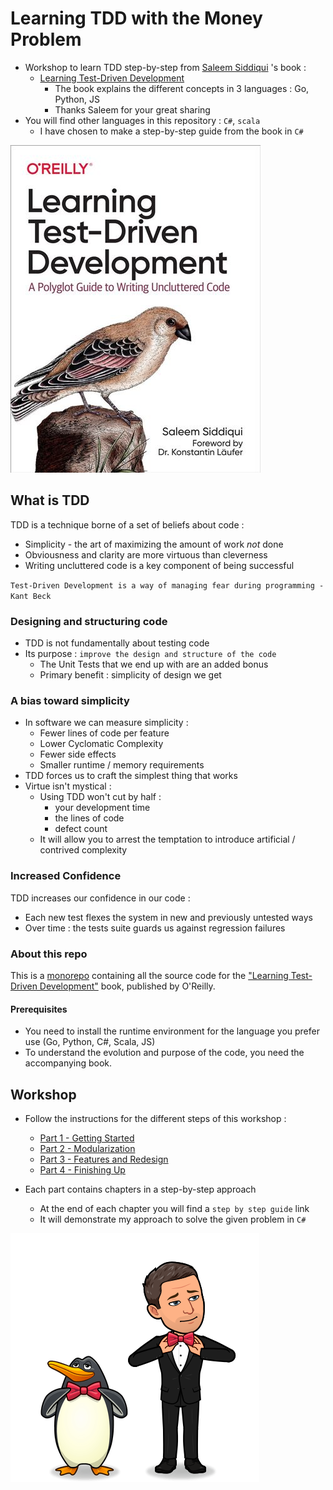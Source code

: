 # Learning TDD with the Money Problem
* Workshop to learn TDD step-by-step from [Saleem Siddiqui](https://www.linkedin.com/in/ssiddiqui/) 's book :
    * [Learning Test-Driven Development](https://www.oreilly.com/library/view/learning-test-driven-development/9781098106461/)
        * The book explains the different concepts in 3 languages : Go, Python, JS
        * Thanks Saleem for your great sharing
* You will find other languages in this repository : `C#`, `scala`
    * I have chosen to make a step-by-step guide from the book in `C#`

[![img/Learning-Test-Driven-Development.jpg](img/Learning-Test-Driven-Development.jpg)](https://www.oreilly.com/library/view/learning-test-driven-development/9781098106461/)

## What is TDD
TDD is a technique borne of a set of beliefs about code :

* Simplicity - the art of maximizing the amount of work *not* done
* Obviousness and clarity are more virtuous than cleverness
* Writing uncluttered code is a key component of being successful

`Test-Driven Development is a way of managing fear during programming - Kant Beck`

### Designing and structuring code
* TDD is not fundamentally about testing code
* Its purpose : `improve the design and structure of the code`
    * The Unit Tests that we end up with are an added bonus
    * Primary benefit : simplicity of design we get

### A bias toward simplicity
* In software we can measure simplicity :
    * Fewer lines of code per feature
    * Lower Cyclomatic Complexity
    * Fewer side effects
    * Smaller runtime / memory requirements
* TDD forces us to craft the simplest thing that works
* Virtue isn't mystical :
    * Using TDD won't cut by half :
        * your development time
        * the lines of code
        * defect count
    * It will allow you to arrest the temptation to introduce artificial / contrived complexity

### Increased Confidence
TDD increases our confidence in our code :

* Each new test flexes the system in new and previously untested ways
* Over time : the tests suite guards us against regression failures

### About this repo
This is a [monorepo](https://trunkbaseddevelopment.com/monorepos/) containing all the source code for the ["Learning Test-Driven Development"](https://learning.oreilly.com/library/view/learning-test-driven-development/9781098106461/) book, published by O'Reilly.

#### Prerequisites
* You need to install the runtime environment for the language you prefer use (Go, Python, C#, Scala, JS)
* To understand the evolution and purpose of the code, you need the accompanying book.

## Workshop
* Follow the instructions for the different steps of this workshop :
    * [Part 1 - Getting Started](how-to/Part1.md)
    * [Part 2 - Modularization](how-to/Part2.md)
    * [Part 3 - Features and Redesign](how-to/Part3.md)
    * [Part 4 - Finishing Up](how-to/Part4.md)

* Each part contains chapters in a step-by-step approach
  * At the end of each chapter you will find a `step by step guide` link
  * It will demonstrate my approach to solve the given problem in `C#`

![Workshop](img/workshop.png)